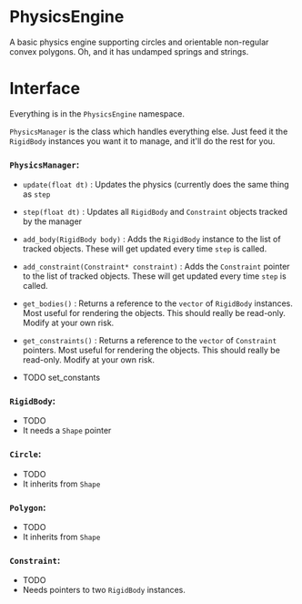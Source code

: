 # PhysicsEngine
A basic physics engine supporting circles and orientable non-regular convex polygons.
Oh, and it has undamped springs and strings.

# Interface
Everything is in the `PhysicsEngine` namespace.

`PhysicsManager` is the class which handles everything else. Just feed it the `RigidBody` instances you want it to manage, and it'll do the rest for you.
 
### `PhysicsManager`:

- `update(float dt)`
:  Updates the physics (currently does the same thing as `step`

- `step(float dt)`
:  Updates all `RigidBody` and `Constraint` objects tracked by the manager

- `add_body(RigidBody body)`
:  Adds the `RigidBody` instance to the list of tracked objects. These will get updated every time `step` is called.

- `add_constraint(Constraint* constraint)`
:  Adds the `Constraint` pointer to the list of tracked objects. These will get updated every time `step` is called.

- `get_bodies()`
:  Returns a reference to the `vector` of `RigidBody` instances. Most useful for rendering the objects. This should really be read-only. Modify at your own risk.

- `get_constraints()`
:  Returns a reference to the `vector` of `Constraint` pointers. Most useful for rendering the objects. This should really be read-only. Modify at your own risk.

- TODO set_constants

### `RigidBody`:

- TODO
- It needs a `Shape` pointer

### `Circle`:

- TODO
- It inherits from `Shape`

### `Polygon`:

- TODO
- It inherits from `Shape`

### `Constraint`:

- TODO
- Needs pointers to two `RigidBody` instances.
